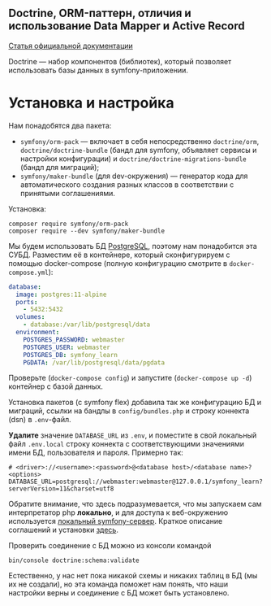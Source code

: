Doctrine, ORM-паттерн, отличия и использование Data Mapper и Active Record
--------------------------------------------------------------------------

[Статья официальной документации](https://symfony.com/doc/current/doctrine.html)

Doctrine — набор компонентов (библиотек), который позволяет использовать базы данных в symfony-приложении.

Установка и настройка
=====================

Нам понадобятся два пакета:
- `symfony/orm-pack` — включает в себя непосредственно `doctrine/orm`, `doctrine/doctrine-bundle` (бандл для symfony, объявляет сервисы и настройки конфигурации) и `doctrine/doctrine-migrations-bundle` (бандл для миграций);
- `symfony/maker-bundle` (для dev-окружения) — генератор кода для автоматического создания разных классов в соответствии с принятыми соглашениями.

Установка:

```shell
composer require symfony/orm-pack
composer require --dev symfony/maker-bundle
```

Мы будем использовать БД [PostgreSQL](https://www.postgresql.org), поэтому нам понадобится эта СУБД. Разместим её в контейнере, который сконфигурируем с помощью docker-compose (полную конфигурацию смотрите в `docker-compose.yml`):

```yaml
database:
  image: postgres:11-alpine
  ports:
    - 5432:5432
  volumes:
    - database:/var/lib/postgresql/data
  environment:
    POSTGRES_PASSWORD: webmaster
    POSTGRES_USER: webmaster
    POSTGRES_DB: symfony_learn
    PGDATA: /var/lib/postgresql/data/pgdata
```

Проверьте (`docker-compose config`) и запустите (`docker-compose up -d`) контейнер с базой данных.

Установка пакетов (с symfony flex) добавила так же конфигурацию БД и миграций, ссылки на бандлы в `config/bundles.php` и строку коннекта (dsn) в `.env`-файл.

**Удалите** значение `DATABASE_URL` из `.env`, и поместите в свой локальный файл `.env.local` строку коннекта с соответствующими значениями имени БД, пользователя и пароля. Примерно так:

```shell
# <driver>://<username>:<password>@<database host>/<database name>?<options>
DATABASE_URL=postgresql://webmaster:webmaster@127.0.0.1/symfony_learn?serverVersion=11&charset=utf8
```

Обратите внимание, что здесь подразумевается, что мы запускаем сам интерпретатор php **локально**, и для доступа к веб-окружению используется [локальный symfony-сервер](https://symfony.com/doc/current/setup/symfony_server.html). Краткое описание соглашений и установки [здесь](Intro.md).

Проверить соединение с БД можно из консоли командой 

```shell
bin/console doctrine:schema:validate
```

Естественно, у нас нет пока никакой схемы и никаких таблиц в БД (мы их не создали), но эта команда поможет нам понять, что наши настройки верны и соединение с БД может быть установлено.
